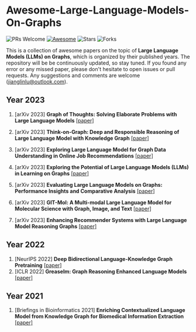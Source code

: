 # Awesome-Large-Language-Models-On-Graphs
 
 ![PRs Welcome](https://img.shields.io/badge/PRs-Welcome-green)  [![Awesome](https://awesome.re/badge.svg)](https://awesome.re) ![Stars](https://img.shields.io/github/stars/Jianglin954/awesome-large-language-models-on-graphs?color=yellow)  ![Forks](https://img.shields.io/github/forks/Jianglin954/awesome-large-language-models-on-graphs?color=blue&label=Fork)
 

 This is a collection of awesome papers on the topic of **Large Language Models (LLMs) on Graphs**, which is organized by their published years. The repository will be be continuously updated, so stay tuned. If you found any error or any missed paper, please don't hesitate to open issues or pull requests. Any suggestions and comments are welcome (jianglinlu@outlook.com).
 
 
## Year 2023

1. [arXiv 2023] **Graph of Thoughts: Solving Elaborate Problems with Large Language Models** [[paper]](https://arxiv.org/abs/2308.09687)

1. [arXiv 2023] **Think-on-Graph: Deep and Responsible Reasoning of Large Language Model with Knowledge Graph** [[paper]](https://arxiv.org/abs/2307.07697)

1. [arXiv 2023] **Exploring Large Language Model for Graph Data Understanding in Online Job Recommendations** [[paper]](https://arxiv.org/abs/2307.05722)

1. [arXiv 2023] **Exploring the Potential of Large Language Models (LLMs) in Learning on Graphs** [[paper]](https://arxiv.org/abs/2307.03393)

1. [arXiv 2023] **Evaluating Large Language Models on Graphs: Performance Insights and Comparative Analysis** [[paper]](https://arxiv.org/abs/2308.11224)

1. [arXiv 2023] **GIT-Mol: A Multi-modal Large Language Model for Molecular Science with Graph, Image, and Text** [[paper]](https://arxiv.org/abs/2308.06911)

1. [arXiv 2023] **Enhancing Recommender Systems with Large Language Model Reasoning Graphs** [[paper]](https://arxiv.org/abs/2308.10835)



## Year 2022


1. [NeurIPS 2022] **Deep Bidirectional Language-Knowledge Graph Pretraining** [[paper]](https://proceedings.neurips.cc/paper_files/paper/2022/hash/f224f056694bcfe465c5d84579785761-Abstract-Conference.html)
1. [ICLR 2022] **Greaselm: Graph Reasoning Enhanced Language Models** [[paper]](https://openreview.net/forum?id=41e9o6cQPj)

## Year 2021


1. [Briefings in Bioinformatics 2021] **Enriching Contextualized Language Model from Knowledge Graph for Biomedical Information Extraction** [[paper]](https://academic.oup.com/bib/article-abstract/22/3/bbaa110/5854405)
